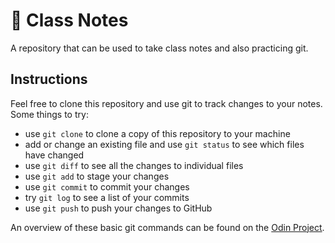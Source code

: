 # 📝 Class Notes

A repository that can be used to take class notes and also practicing git.

## Instructions

Feel free to clone this repository and use git to track changes to your notes. Some things to try:

* use `git clone` to clone a copy of this repository to your machine
* add or change an existing file and use `git status` to see which files have changed
* use `git diff` to see all the changes to individual files
* use `git add` to stage your changes
* use `git commit` to commit your changes
* try `git log` to see a list of your commits
* use `git push` to push your changes to GitHub

An overview of these basic git commands can be found on the [Odin Project](https://www.theodinproject.com/lessons/foundations-git-basics).